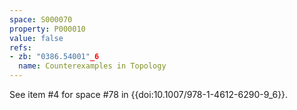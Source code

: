 ```yaml
---
space: S000070
property: P000010
value: false
refs:
- zb: "0386.54001"_6
  name: Counterexamples in Topology
---
```


See item #4 for space #78 in {{doi:10.1007/978-1-4612-6290-9_6}}.
